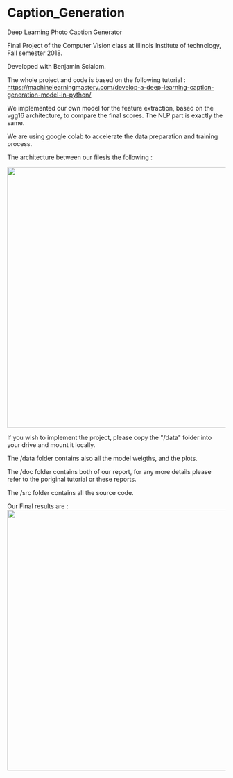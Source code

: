# Caption_Generation
Deep Learning Photo Caption Generator

Final Project of the Computer Vision class at Illinois Institute of technology, Fall semester 2018.

Developed with Benjamin Scialom.

The whole project and code is based on the following tutorial : 
https://machinelearningmastery.com/develop-a-deep-learning-caption-generation-model-in-python/

We implemented our own model for the feature extraction, based on the vgg16 architecture, to compare the final scores. The NLP part is exactly the same.

We are using google colab to accelerate the data preparation and training process.

The architecture between our filesis the following :

<img src=https://imgur.com/lJnjydH.png width="600px"/>

If you wish to implement the project, please copy the "/data" folder into your drive and mount it locally.

The /data folder contains also all the model weigths, and the plots.

The /doc folder contains both of our report, for any more details please refer to the poriginal tutorial or these reports.

The /src folder contains all the source code.

Our Final results are :
<img src=https://imgur.com/I8eLTkw.png width="600px"/>


